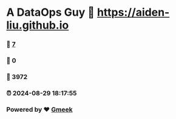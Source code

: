 # A DataOps Guy :link: https://aiden-liu.github.io 
### :page_facing_up: [7](https://aiden-liu.github.io/tag.html) 
### :speech_balloon: 0 
### :hibiscus: 3972 
### :alarm_clock: 2024-08-29 18:17:55 
### Powered by :heart: [Gmeek](https://github.com/Meekdai/Gmeek)
